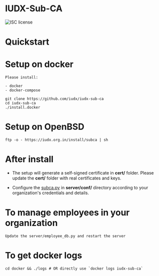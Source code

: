 # IUDX-Sub-CA

![ISC license](https://img.shields.io/badge/license-ISC-blue.svg)


Quickstart
========== 

# Setup on docker

	Please install:

	- docker
	- docker-compose

	git clone https://github.com/iudx/iudx-sub-ca
	cd iudx-sub-ca
	./install.docker

# Setup on OpenBSD 

	ftp -o - https://iudx.org.in/install/subca | sh

# After install 

- The setup will generate a self-signed certificate in **cert/** folder. Please update the **cert/** folder with real certificates and keys.
 
- Configure the [subca.py](https://github.com/iudx/iudx-sub-ca/blob/master/server/conf/subca.py "subca.py") in **server/conf/** directory according to your organization's credentials and details.

# To manage employees in your organization 

	Update the server/employee_db.py and restart the server

# To get docker logs

    cd docker && ./logs # OR directly use `docker logs iudx-sub-ca`
